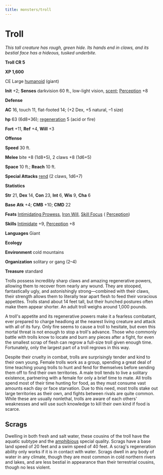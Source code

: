 ```yaml
---
title: monsters/troll
---
```

# Troll

_This tall creature has rough, green hide. Its hands end in claws, and its bestial face has a hideous, tusked underbite._

**Troll CR 5**

**XP 1,600**

CE Large [humanoid](creatureTypes#_humanoid) (giant)

**Init** +2; **Senses** darkvision 60 ft., low-light vision, [scent](universalMonsterRules#_scent); [Perception](../skills/perception#_perception) +8

**Defense**

**AC** 16, touch 11, flat-footed 14; (+2 Dex, +5 natural, –1 size)

**hp** 63 (6d8+36); [regeneration](universalMonsterRules#_regeneration) 5 (acid or fire)

**Fort** +11, **Ref** +4, **Will** +3

**Offense**

**Speed** 30 ft.

**Melee** bite +8 (1d8+5), 2 claws +8 (1d6+5)

**Space** 10 ft.; **Reach** 10 ft.

**Special Attacks** [rend](universalMonsterRules#_rend) (2 claws, 1d6+7)

**Statistics**

**Str** 21, **Dex** 14, **Con** 23, **Int** 6, **Wis** 9, **Cha** 6

**Base**  **Atk** +4; **CMB** +10; **CMD** 22

**Feats** [Intimidating Prowess](../feats#_intimidating-prowess), [Iron Will](../feats#_iron-will), [Skill Focus](../feats#_skill-focus) ( [Perception](../skills/perception#_perception))

**Skills** [Intimidate](../skills/intimidate#_intimidate) +9, [Perception](../skills/perception#_perception) +8

**Languages** Giant

**Ecology**

**Environment** cold mountains

**Organization** solitary or gang (2–4)

**Treasure** standard

Trolls possess incredibly sharp claws and amazing regenerative powers, allowing them to recover from nearly any wound. They are stooped, fantastically ugly, and astonishingly strong—combined with their claws, their strength allows them to literally tear apart flesh to feed their voracious appetites. Trolls stand about 14 feet tall, but their hunched postures often make them appear shorter. An adult troll weighs around 1,000 pounds.

A troll's appetite and its regenerative powers make it a fearless combatant, ever prepared to charge headlong at the nearest living creature and attack with all of its fury. Only fire seems to cause a troll to hesitate, but even this mortal threat is not enough to stop a troll's advance. Those who commonly battle with trolls know to locate and burn any pieces after a fight, for even the smallest scrap of flesh can regrow a full-size troll given enough time. Fortunately, only the largest part of a troll regrows in this way.

Despite their cruelty in combat, trolls are surprisingly tender and kind to their own young. Female trolls work as a group, spending a great deal of time teaching young trolls to hunt and fend for themselves before sending them off to find their own territories. A male troll tends to live a solitary existence, partnering with a female for only a brief time to mate. All trolls spend most of their time hunting for food, as they must consume vast amounts each day or face starvation. Due to this need, most trolls stake out large territories as their own, and fights between rivals are quite common. While these are usually nonlethal, trolls are aware of each others' weaknesses and will use such knowledge to kill their own kind if food is scarce.

## Scrags

Dwelling in both fresh and salt water, these cousins of the troll have the aquatic subtype and the [amphibious](universalMonsterRules#_amphibious) special quality. Scrags have a base land speed of 20 feet and a swim speed of 40 feet. A scrag's regeneration ability only works if it is in contact with water. Scrags dwell in any body of water in any climate, though they are most common in cold northern rivers and lakes, and are less bestial in appearance than their terrestrial cousins, though no less violent.

